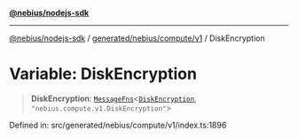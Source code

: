 [**@nebius/nodejs-sdk**](../../../../../README.md)

---

[@nebius/nodejs-sdk](../../../../../README.md) / [generated/nebius/compute/v1](../README.md) / DiskEncryption

# Variable: DiskEncryption

> **DiskEncryption**: [`MessageFns`](../../../../../runtime/protos/core/interfaces/MessageFns.md)\<[`DiskEncryption`](../interfaces/DiskEncryption.md), `"nebius.compute.v1.DiskEncryption"`\>

Defined in: src/generated/nebius/compute/v1/index.ts:1896
